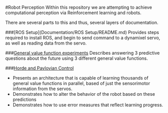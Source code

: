 #Robot Perception
Within this repository we are attempting to achieve computational perception via Reinforcement learning and robots.

There are several parts to this and thus, several layers of documentation.

###[ROS Setup](Documentation/ROS Setup/README.md)
Provides steps required to install ROS, and begin to send command to a dynamixel servo, as well as reading data from the servo.

###[General value function experiments](Documentation/RobotModule2/README.md)
Describes answering 3 predictive questions about the future using 3 different general value functions.

###[Horde and Pavlovian Control](Documentation/RobotModule3/README.md)
- Presents an architecture that is capable of learning thousands of general value functions in parallel, based of just the sensorimotor information from the servos. 
- Demonstrates how to alter the behavior of the robot based on these predictions
- Demonstrates how to use error measures that reflect learning progress.
